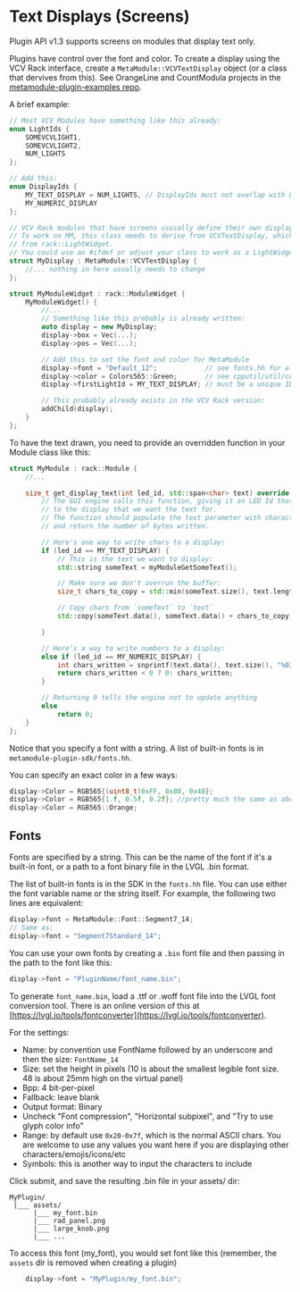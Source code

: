 # Text Displays (Screens)

Plugin API v1.3 supports screens on modules that display text only.

Plugins have control over the font and color.
To create a display using the VCV Rack interface, create a `MetaModule::VCVTextDisplay` object
(or a class that dervives from this). See OrangeLine and CountModula projects in the
[metamodule-plugin-examples repo](https://github.com/4ms/metamodule-plugin-examples).

A brief example:
```c++
// Most VCV Modules have something like this already:
enum LightIds {
    SOMEVCVLIGHT1,
    SOMEVCVLIGHT2,
    NUM_LIGHTS
};

// Add this:
enum DisplayIds {
    MY_TEXT_DISPLAY = NUM_LIGHTS, // DisplayIds must not overlap with LightIds
    MY_NUMERIC_DISPLAY
};

// VCV Rack modules that have screens ususally define their own display widget class.
// To work on MM, this class needs to derive from VCVTextDisplay, which itself derives
// from rack::LightWidget.
// You could use an #ifdef or adjust your class to work as a LightWidget.
struct MyDisplay : MetaModule::VCVTextDisplay {
    //... nothing in here usually needs to change
};

struct MyModuleWidget : rack::ModuleWidget {
    MyModuleWidget() {
        //...
        // Something like this probably is already written:
        auto display = new MyDisplay;
        display->box = Vec(...);
        display->pos = Vec(...);

        // Add this to set the font and color for MetaModule
        display->font = "Default_12";            // see fonts.hh for all built-in fonts
        display->color = Colors565::Green;       // see cpputil/util/colors_565.hh
        display->firstLightId = MY_TEXT_DISPLAY; // must be a unique ID for each display, and LIGHT

        // This probably already exists in the VCV Rack version:
        addChild(display);
    }
};
```

To have the text drawn, you need to provide an overridden function in your Module class like this:
```c++
struct MyModule : rack::Module {
    //...

	size_t get_display_text(int led_id, std::span<char> text) override {
        // The GUI engine calls this function, giving it an LED Id that refers
        // to the display that we want the text for.
        // The function should populate the text parameter with characters to display,
        // and return the number of bytes written.

        // Here's one way to write chars to a display:
		if (led_id == MY_TEXT_DISPLAY) {
            // This is the text we want to display:
			std::string someText = myModuleGetSomeText();

            // Make sure we don't overrun the buffer:
			size_t chars_to_copy = std::min(someText.size(), text.length());

            // Copy chars from `someText` to `text`
            std::copy(someText.data(), someText.data() + chars_to_copy, text.begin());

		}

        // Here's a way to write numbers to a display:
        else if (led_id == MY_NUMERIC_DISPLAY) {
			int chars_written = snprintf(text.data(), text.size(), "%03d", someValue);
			return chars_written < 0 ? 0: chars_written;
        }

        // Returning 0 tells the engine not to update anything
		else 
            return 0;
	}
};
```

Notice that you specify a font with a string.
A list of built-in fonts is in `metamodule-plugin-sdk/fonts.hh`.

You can specify an exact color in a few ways:
```c++
display->Color = RGB565{(uint8_t)0xFF, 0x80, 0x40};
display->Color = RGB565{1.f, 0.5f, 0.2f}; //pretty much the same as above
display->Color = RGB565::Orange;
```

## Fonts

Fonts are specified by a string. This can be the name of the font if it's a built-in font,
or a path to a font binary file in the LVGL .bin format. 

The list of built-in fonts is in the SDK in the `fonts.hh` file. You can use either the font variable name or the string itself.
For example, the following two lines are equivalent:

```c++
display->font = MetaModule::Font::Segment7_14;
// Same as:
display->font = "Segment7Standard_14";
```

You can use your own fonts by creating a `.bin` font file and then passing in
the path to the font like this: 

```c++
display->font = "PluginName/font_name.bin";
```

To generate `font_name.bin`, load a .ttf or .woff font file into the LVGL font conversion tool.
There is an online version of this at [https://lvgl.io/tools/fontconverter](https://lvgl.io/tools/fontconverter).

For the settings:
- Name: by convention use FontName followed by an underscore and then the size: `FontName_14`
- Size: set the height in pixels (10 is about the smallest legible font size. 48 is about 25mm high on the virtual panel)
- Bpp: 4 bit-per-pixel
- Fallback: leave blank
- Output format: Binary
- Uncheck "Font compression", "Horizontal subpixel", and "Try to use glyph color info"
- Range: by default use `0x20-0x7f`, which is the normal ASCII chars. You are welcome to use any values you want here if you are displaying other characters/emojis/icons/etc
- Symbols: this is another way to input the characters to include

Click submit, and save the resulting .bin file in your assets/ dir:
```
MyPlugin/
 |___ assets/
      |___ my_font.bin
      |___ rad_panel.png
      |___ large_knob.png
      |___ ...
```

To access this font (my_font), you would set font like this (remember, the `assets` dir is removed when creating a plugin)

```c++
    display->font = "MyPlugin/my_font.bin";
```

